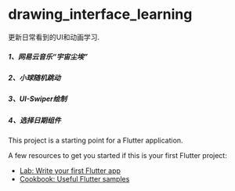 # drawing_interface_learning

更新日常看到的UI和动画学习.

##### 1、网易云音乐“宇宙尘埃”

##### 2、小球随机跳动

##### 3、UI-Swiper绘制

##### 4、选择日期组件

This project is a starting point for a Flutter application.

A few resources to get you started if this is your first Flutter project:

- [Lab: Write your first Flutter app](https://flutter.dev/docs/get-started/codelab)
- [Cookbook: Useful Flutter samples](https://flutter.dev/docs/cookbook)


